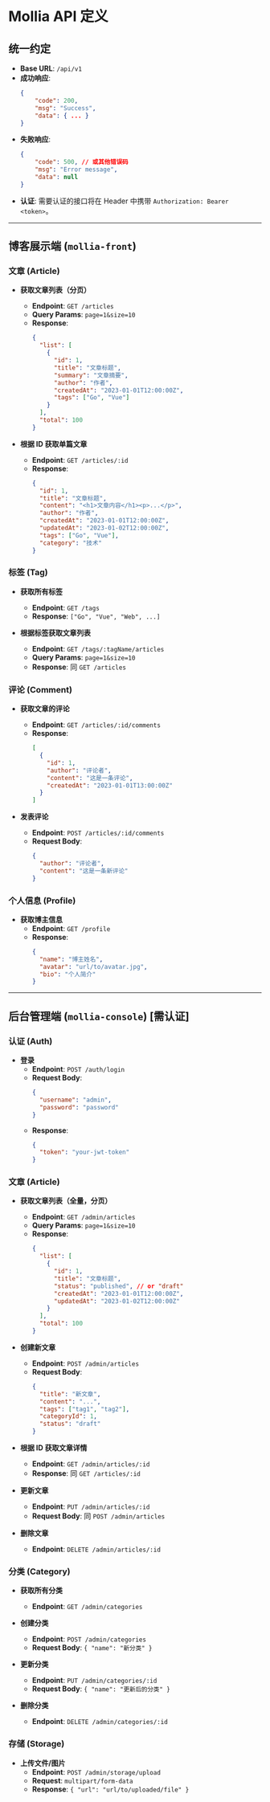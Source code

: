 # Mollia API 定义

## 统一约定

-   **Base URL**: `/api/v1`
-   **成功响应**:
    ```json
    {
        "code": 200,
        "msg": "Success",
        "data": { ... }
    }
    ```
-   **失败响应**:
    ```json
    {
        "code": 500, // 或其他错误码
        "msg": "Error message",
        "data": null
    }
    ```
-   **认证**: 需要认证的接口将在 Header 中携带 `Authorization: Bearer <token>`。

---

## 博客展示端 (`mollia-front`)

### 文章 (Article)

-   **获取文章列表（分页）**
    -   **Endpoint**: `GET /articles`
    -   **Query Params**: `page=1&size=10`
    -   **Response**:
        ```json
        {
          "list": [
            {
              "id": 1,
              "title": "文章标题",
              "summary": "文章摘要",
              "author": "作者",
              "createdAt": "2023-01-01T12:00:00Z",
              "tags": ["Go", "Vue"]
            }
          ],
          "total": 100
        }
        ```

-   **根据 ID 获取单篇文章**
    -   **Endpoint**: `GET /articles/:id`
    -   **Response**:
        ```json
        {
          "id": 1,
          "title": "文章标题",
          "content": "<h1>文章内容</h1><p>...</p>",
          "author": "作者",
          "createdAt": "2023-01-01T12:00:00Z",
          "updatedAt": "2023-01-02T12:00:00Z",
          "tags": ["Go", "Vue"],
          "category": "技术"
        }
        ```

### 标签 (Tag)

-   **获取所有标签**
    -   **Endpoint**: `GET /tags`
    -   **Response**: `["Go", "Vue", "Web", ...]`

-   **根据标签获取文章列表**
    -   **Endpoint**: `GET /tags/:tagName/articles`
    -   **Query Params**: `page=1&size=10`
    -   **Response**: 同 `GET /articles`

### 评论 (Comment)

-   **获取文章的评论**
    -   **Endpoint**: `GET /articles/:id/comments`
    -   **Response**:
        ```json
        [
          {
            "id": 1,
            "author": "评论者",
            "content": "这是一条评论",
            "createdAt": "2023-01-01T13:00:00Z"
          }
        ]
        ```

-   **发表评论**
    -   **Endpoint**: `POST /articles/:id/comments`
    -   **Request Body**:
        ```json
        {
          "author": "评论者",
          "content": "这是一条新评论"
        }
        ```

### 个人信息 (Profile)

-   **获取博主信息**
    -   **Endpoint**: `GET /profile`
    -   **Response**:
        ```json
        {
          "name": "博主姓名",
          "avatar": "url/to/avatar.jpg",
          "bio": "个人简介"
        }
        ```
---

## 后台管理端 (`mollia-console`) [需认证]

### 认证 (Auth)

-   **登录**
    -   **Endpoint**: `POST /auth/login`
    -   **Request Body**:
        ```json
        {
          "username": "admin",
          "password": "password"
        }
        ```
    -   **Response**:
        ```json
        {
          "token": "your-jwt-token"
        }
        ```

### 文章 (Article)

-   **获取文章列表（全量，分页）**
    -   **Endpoint**: `GET /admin/articles`
    -   **Query Params**: `page=1&size=10`
    -   **Response**:
        ```json
        {
          "list": [
            {
              "id": 1,
              "title": "文章标题",
              "status": "published", // or "draft"
              "createdAt": "2023-01-01T12:00:00Z",
              "updatedAt": "2023-01-02T12:00:00Z"
            }
          ],
          "total": 100
        }
        ```

-   **创建新文章**
    -   **Endpoint**: `POST /admin/articles`
    -   **Request Body**:
        ```json
        {
          "title": "新文章",
          "content": "...",
          "tags": ["tag1", "tag2"],
          "categoryId": 1,
          "status": "draft"
        }
        ```

-   **根据 ID 获取文章详情**
    -   **Endpoint**: `GET /admin/articles/:id`
    -   **Response**: 同 `GET /articles/:id`

-   **更新文章**
    -   **Endpoint**: `PUT /admin/articles/:id`
    -   **Request Body**: 同 `POST /admin/articles`

-   **删除文章**
    -   **Endpoint**: `DELETE /admin/articles/:id`

### 分类 (Category)

-   **获取所有分类**
    -   **Endpoint**: `GET /admin/categories`

-   **创建分类**
    -   **Endpoint**: `POST /admin/categories`
    -   **Request Body**: `{ "name": "新分类" }`

-   **更新分类**
    -   **Endpoint**: `PUT /admin/categories/:id`
    -   **Request Body**: `{ "name": "更新后的分类" }`

-   **删除分类**
    -   **Endpoint**: `DELETE /admin/categories/:id`


### 存储 (Storage)

-   **上传文件/图片**
    -   **Endpoint**: `POST /admin/storage/upload`
    -   **Request**: `multipart/form-data`
    -   **Response**: `{ "url": "url/to/uploaded/file" }` 